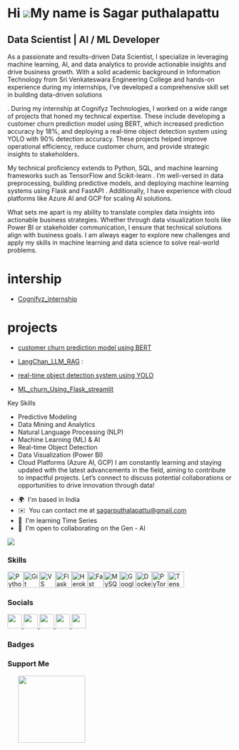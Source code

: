 Hi ![](https://user-images.githubusercontent.com/18350557/176309783-0785949b-9127-417c-8b55-ab5a4333674e.gif)My name is Sagar puthalapattu
==========================================================================================================================================

Data Scientist | AI / ML Developer
----------------------------------

As a passionate and results-driven Data Scientist, I specialize in leveraging machine learning, AI, and data analytics to provide actionable insights and drive business growth. With a solid academic background in Information Technology from Sri Venkateswara Engineering College and hands-on experience during my internships, I’ve developed a comprehensive skill set in building data-driven solutions

. During my internship at Cognifyz Technologies, I worked on a wide range of projects that honed my technical expertise. These include developing a customer churn prediction model using BERT, which increased prediction accuracy by 18%, and deploying a real-time object detection system using YOLO with 90% detection accuracy. These projects helped improve operational efficiency, reduce customer churn, and provide strategic insights to stakeholders.

My technical proficiency extends to Python, SQL, and machine learning frameworks such as TensorFlow and Scikit-learn . I’m well-versed in data preprocessing, building predictive models, and deploying machine learning systems using Flask and FastAPI . Additionally, I have experience with cloud platforms like Azure AI and GCP for scaling AI solutions.

What sets me apart is my ability to translate complex data insights into actionable business strategies. Whether through data visualization tools like Power BI or stakeholder communication, I ensure that technical solutions align with business goals. I am always eager to explore new challenges and apply my skills in machine learning and data science to solve real-world problems. 
# intership 
- [Cognifyz_internship](https://github.com/sagarputhalapattu/Cognifyz_internship) 

# projects 

- [customer churn prediction model using BERT](https://github.com/sagarputhalapattu/projects/tree/main/Customer_Churn_Model_using_BERT_CICD_Integration) 

- [LangChan_LLM_RAG]( https://github.com/sagarputhalapattu/projects/tree/main/LangChan_LLM_RAG) : 

- [real-time object detection system using YOLO]( https://github.com/sagarputhalapattu/projects/tree/main/files)

- [ML_churn_Using_Flask_streamlit]( https://github.com/sagarputhalapattu/projects/tree/main/ML_churn_Using_Flask_streamlit/app_folder)

Key Skills 
- Predictive Modeling
- Data Mining and Analytics
- Natural Language Processing (NLP)
- Machine Learning (ML) & AI
- Real-time Object Detection
- Data Visualization (Power BI)
- Cloud Platforms (Azure AI, GCP)
I am constantly learning and staying updated with the latest advancements in the field, aiming to contribute to impactful projects. Let’s connect to discuss potential collaborations or opportunities to drive innovation through data!

* 🌍  I'm based in India
* ✉️  You can contact me at [sagarputhalapattu@gmail.com](mailto:sagarputhalapattu@gmail.com)
* 🧠  I'm learning Time Series
* 🤝  I'm open to collaborating on the Gen - AI

<a href="https://www.x.com/theocean___" target="_blank" rel="noreferrer"><img
src="https://img.shields.io/twitter/follow/theocean___?logo=twitter&style=for-the-badge&color=0891b2&labelColor=1c1917"
/></a>

### Skills


<p align="left">
<a href="https://www.python.org/" target="_blank" rel="noreferrer"><img src="https://raw.githubusercontent.com/danielcranney/readme-generator/main/public/icons/skills/python-colored.svg" width="36" height="36" alt="Python" /></a><a href="https://git-scm.com/" target="_blank" rel="noreferrer"><img src="https://raw.githubusercontent.com/danielcranney/readme-generator/main/public/icons/skills/git-colored.svg" width="36" height="36" alt="Git" /></a><a href="https://code.visualstudio.com/" target="_blank" rel="noreferrer"><img src="https://raw.githubusercontent.com/danielcranney/readme-generator/main/public/icons/skills/visualstudiocode.svg" width="36" height="36" alt="VS Code" /></a><a href="https://flask.palletsprojects.com/en/2.0.x/" target="_blank" rel="noreferrer"><img src="https://raw.githubusercontent.com/danielcranney/readme-generator/main/public/icons/skills/flask-colored.svg" width="36" height="36" alt="Flask" /></a><a href="https://www.heroku.com/" target="_blank" rel="noreferrer"><img src="https://raw.githubusercontent.com/danielcranney/readme-generator/main/public/icons/skills/heroku-colored.svg" width="36" height="36" alt="Heroku" /></a><a href="https://fastapi.tiangolo.com/" target="_blank" rel="noreferrer"><img src="https://raw.githubusercontent.com/danielcranney/readme-generator/main/public/icons/skills/fastapi-colored.svg" width="36" height="36" alt="Fast API" /></a><a href="https://www.mysql.com/" target="_blank" rel="noreferrer"><img src="https://raw.githubusercontent.com/danielcranney/readme-generator/main/public/icons/skills/mysql-colored.svg" width="36" height="36" alt="MySQL" /></a><a href="https://cloud.google.com/" target="_blank" rel="noreferrer"><img src="https://raw.githubusercontent.com/danielcranney/readme-generator/main/public/icons/skills/googlecloud-colored.svg" width="36" height="36" alt="Google Cloud" /></a><a href="https://www.docker.com/" target="_blank" rel="noreferrer"><img src="https://raw.githubusercontent.com/danielcranney/readme-generator/main/public/icons/skills/docker-colored.svg" width="36" height="36" alt="Docker" /></a><a href="https://pytorch.org/" target="_blank" rel="noreferrer"><img src="https://raw.githubusercontent.com/danielcranney/readme-generator/main/public/icons/skills/pytorch-colored.svg" width="36" height="36" alt="PyTorch" /></a><a href="https://www.tensorflow.org/" target="_blank" rel="noreferrer"><img src="https://raw.githubusercontent.com/danielcranney/readme-generator/main/public/icons/skills/tensorflow-colored.svg" width="36" height="36" alt="TensorFlow" /></a>
</p>


### Socials

<p align="left"> <a href="https://www.github.com/https://github.com/sagarputhalapattu" target="_blank" rel="noreferrer"> <picture> <source media="(prefers-color-scheme: dark)" srcset="https://raw.githubusercontent.com/danielcranney/readme-generator/main/public/icons/socials/github-dark.svg" /> <source media="(prefers-color-scheme: light)" srcset="https://raw.githubusercontent.com/danielcranney/readme-generator/main/public/icons/socials/github.svg" /> <img src="https://raw.githubusercontent.com/danielcranney/readme-generator/main/public/icons/socials/github.svg" width="32" height="32" /> </picture> </a> <a href="http://www.instagram.com/_the.sagar" target="_blank" rel="noreferrer"> <picture> <source media="(prefers-color-scheme: dark)" srcset="https://raw.githubusercontent.com/danielcranney/readme-generator/main/public/icons/socials/instagram-dark.svg" /> <source media="(prefers-color-scheme: light)" srcset="https://raw.githubusercontent.com/danielcranney/readme-generator/main/public/icons/socials/instagram.svg" /> <img src="https://raw.githubusercontent.com/danielcranney/readme-generator/main/public/icons/socials/instagram.svg" width="32" height="32" /> </picture> </a> <a href="https://www.linkedin.com/in/sagar-puthalapattu/" target="_blank" rel="noreferrer"> <picture> <source media="(prefers-color-scheme: dark)" srcset="https://raw.githubusercontent.com/danielcranney/readme-generator/main/public/icons/socials/linkedin-dark.svg" /> <source media="(prefers-color-scheme: light)" srcset="https://raw.githubusercontent.com/danielcranney/readme-generator/main/public/icons/socials/linkedin.svg" /> <img src="https://raw.githubusercontent.com/danielcranney/readme-generator/main/public/icons/socials/linkedin.svg" width="32" height="32" /> </picture> </a> <a href="http://www.medium.com/@s81485425" target="_blank" rel="noreferrer"> <picture> <source media="(prefers-color-scheme: dark)" srcset="https://raw.githubusercontent.com/danielcranney/readme-generator/main/public/icons/socials/medium-dark.svg" /> <source media="(prefers-color-scheme: light)" srcset="https://raw.githubusercontent.com/danielcranney/readme-generator/main/public/icons/socials/medium.svg" /> <img src="https://raw.githubusercontent.com/danielcranney/readme-generator/main/public/icons/socials/medium.svg" width="32" height="32" /> </picture> </a> <a href="https://www.x.com/theocean___" target="_blank" rel="noreferrer"> <picture> <source media="(prefers-color-scheme: dark)" srcset="https://raw.githubusercontent.com/danielcranney/readme-generator/main/public/icons/socials/twitter-dark.svg" /> <source media="(prefers-color-scheme: light)" srcset="https://raw.githubusercontent.com/danielcranney/readme-generator/main/public/icons/socials/twitter.svg" /> <img src="https://raw.githubusercontent.com/danielcranney/readme-generator/main/public/icons/socials/twitter.svg" width="32" height="32" /> </picture> </a></p>

### Badges

### Support Me

<ul style="list-style-type: none; margin: 0;">

<li style="display: inline-block; margin-right: 0.25rem;"><a href="https://www.buymeacoffee.com/Sagar_puthalapattu"><img src="https://cdn.buymeacoffee.com/buttons/v2/default-yellow.png" width="150"/></a></li>

</ul>
